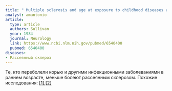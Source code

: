 ```yaml
---
title: " Multiple sclerosis and age at exposure to childhood diseases and animals: cases and their friends"
analyst: amantonio
article:
  type: article
  authors: Sullivan
  year: 1984
  journal: Neurology
  link: https://www.ncbi.nlm.nih.gov/pubmed/6540400
  pubmed: 6540400
diseases:
- Рассеянный склероз
---
```


Те, кто переболели корью и другими инфекционными заболеваниями в раннем возрасте, меньше болеют рассеянным склерозом. Похожие исследования: [[1]](https://www.ncbi.nlm.nih.gov/pubmed/3762950),[[2]](https://link.springer.com/article/10.1007/BF02361431)
